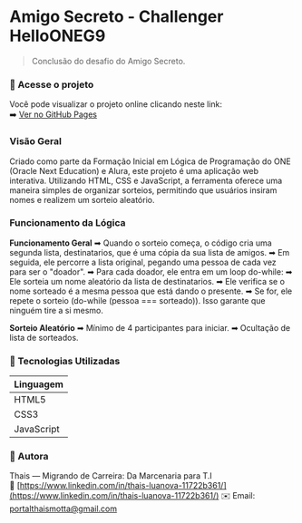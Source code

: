#  Amigo Secreto - Challenger HelloONEG9 

> Conclusão do desafio do Amigo Secreto.

### 🔗 Acesse o projeto

Você pode visualizar o projeto online clicando neste link:
<br>
➡️ [Ver no GitHub Pages](https://luanova27.github.io/amigo-secreto/)

### Visão Geral

Criado como parte da Formação Inicial em Lógica de Programação do ONE (Oracle Next Education) e Alura, este projeto é uma aplicação web interativa. Utilizando HTML, CSS e JavaScript, a ferramenta oferece uma maneira simples de organizar sorteios, permitindo que usuários insiram nomes e realizem um sorteio aleatório.

### Funcionamento da Lógica

**Funcionamento Geral**
➡ Quando o sorteio começa, o código cria uma segunda lista, destinatarios, que é uma cópia da sua lista de amigos.
➡ Em seguida, ele percorre a lista original, pegando uma pessoa de cada vez para ser o "doador".
➡ Para cada doador, ele entra em um loop do-while:
➡ Ele sorteia um nome aleatório da lista de destinatarios.
➡ Ele verifica se o nome sorteado é a mesma pessoa que está dando o presente.
➡ Se for, ele repete o sorteio (do-while (pessoa === sorteado)). Isso garante que ninguém tire a si mesmo.

**Sorteio Aleatório**
➡ Mínimo de 4 participantes para iniciar.
➡ Ocultação de lista de sorteados.

### 💫 Tecnologias Utilizadas

| Linguagem | 
|-----------|
| HTML5     | 
| CSS3      | 
| JavaScript| 

### 🧠 Autora

Thais — Migrando de Carreira: Da Marcenaria para T.I
<br>
🔗 [https://www.linkedin.com/in/thais-luanova-11722b361/](https://www.linkedin.com/in/thais-luanova-11722b361/) ✉️ Email: portalthaismotta@gmail.com

